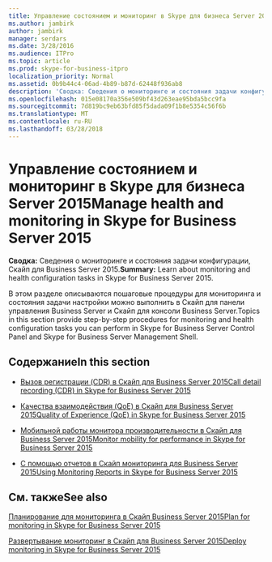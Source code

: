 ```yaml
---
title: Управление состоянием и мониторинг в Skype для бизнеса Server 2015
ms.author: jambirk
author: jambirk
manager: serdars
ms.date: 3/28/2016
ms.audience: ITPro
ms.topic: article
ms.prod: skype-for-business-itpro
localization_priority: Normal
ms.assetid: 0b9b44c4-06ad-4b89-b87d-62448f936ab8
description: 'Сводка: Сведения о мониторинге и состояния задачи конфигурации, Скайп для Business Server 2015.'
ms.openlocfilehash: 015e08170a356e509bf43d263eae95bda5bcc9fa
ms.sourcegitcommit: 7d819bc9eb63bfd85f5dada09f1b8e5354c56f6b
ms.translationtype: MT
ms.contentlocale: ru-RU
ms.lasthandoff: 03/28/2018
---
```

# <a name="manage-health-and-monitoring-in-skype-for-business-server-2015"></a><span data-ttu-id="ebf96-103">Управление состоянием и мониторинг в Skype для бизнеса Server 2015</span><span class="sxs-lookup"><span data-stu-id="ebf96-103">Manage health and monitoring in Skype for Business Server 2015</span></span>
 
<span data-ttu-id="ebf96-104">**Сводка:** Сведения о мониторинге и состояния задачи конфигурации, Скайп для Business Server 2015.</span><span class="sxs-lookup"><span data-stu-id="ebf96-104">**Summary:** Learn about monitoring and health configuration tasks in Skype for Business Server 2015.</span></span>
  
<span data-ttu-id="ebf96-105">В этом разделе описываются пошаговые процедуры для мониторинга и состояния задачи настройки можно выполнить в Скайп для панели управления Business Server и Скайп для консоли Business Server.</span><span class="sxs-lookup"><span data-stu-id="ebf96-105">Topics in this section provide step-by-step procedures for monitoring and health configuration tasks you can perform in Skype for Business Server Control Panel and Skype for Business Server Management Shell.</span></span>
  
## <a name="in-this-section"></a><span data-ttu-id="ebf96-106">Содержание</span><span class="sxs-lookup"><span data-stu-id="ebf96-106">In this section</span></span>

- [<span data-ttu-id="ebf96-107">Вызов регистрации (CDR) в Скайп для Business Server 2015</span><span class="sxs-lookup"><span data-stu-id="ebf96-107">Call detail recording (CDR) in Skype for Business Server 2015</span></span>](call-detail-recording-cdr.md)
    
- [<span data-ttu-id="ebf96-108">Качества взаимодействия (QoE) в Скайп для Business Server 2015</span><span class="sxs-lookup"><span data-stu-id="ebf96-108">Quality of Experience (QoE) in Skype for Business Server 2015</span></span>](quality-of-experience.md)
    
- [<span data-ttu-id="ebf96-109">Мобильной работы монитора производительности в Скайп для Business Server 2015</span><span class="sxs-lookup"><span data-stu-id="ebf96-109">Monitor mobility for performance in Skype for Business Server 2015</span></span>](monitor-mobility-performance.md)
    
- [<span data-ttu-id="ebf96-110">С помощью отчетов в Скайп мониторинга для Business Server 2015</span><span class="sxs-lookup"><span data-stu-id="ebf96-110">Using Monitoring Reports in Skype for Business Server 2015</span></span>](monitoring-reports.md)
    
## <a name="see-also"></a><span data-ttu-id="ebf96-111">См. также</span><span class="sxs-lookup"><span data-stu-id="ebf96-111">See also</span></span>



[<span data-ttu-id="ebf96-112">Планирование для мониторинга в Скайп Business Server 2015</span><span class="sxs-lookup"><span data-stu-id="ebf96-112">Plan for monitoring in Skype for Business Server 2015</span></span>](http://technet.microsoft.com/library/26cead5a-183c-42f1-a4b0-0e8d61c6159d.aspx)
  
[<span data-ttu-id="ebf96-113">Развертывание мониторинг в Скайп для Business Server 2015</span><span class="sxs-lookup"><span data-stu-id="ebf96-113">Deploy monitoring in Skype for Business Server 2015</span></span>](http://technet.microsoft.com/library/117f4a3e-0670-4388-a553-b9854921145f.aspx)

